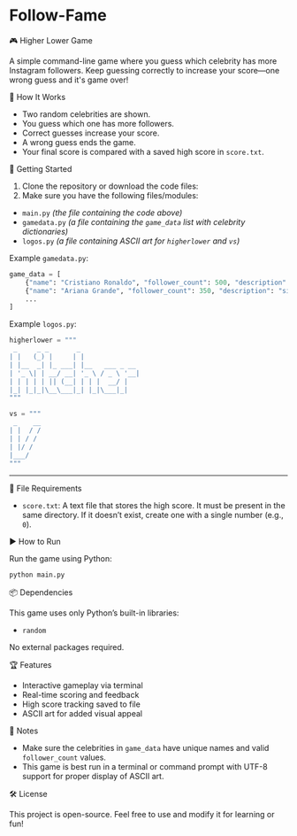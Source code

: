 # Follow-Fame

🎮 Higher Lower Game

A simple command-line game where you guess which celebrity has more Instagram followers. Keep guessing correctly to increase your score—one wrong guess and it's game over!

🧠 How It Works

- Two random celebrities are shown.
- You guess which one has more followers.
- Correct guesses increase your score.
- A wrong guess ends the game.
- Your final score is compared with a saved high score in `score.txt`.

🚀 Getting Started

1. Clone the repository or download the code files:
2. Make sure you have the following files/modules:
- `main.py` *(the file containing the code above)*
- `gamedata.py` *(a file containing the `game_data` list with celebrity dictionaries)*
- `logos.py` *(a file containing ASCII art for `higherlower` and `vs`)*

Example `gamedata.py`:
```python
game_data = [
    {"name": "Cristiano Ronaldo", "follower_count": 500, "description": "footballer", "country": "Portugal"},
    {"name": "Ariana Grande", "follower_count": 350, "description": "singer", "country": "USA"},
    ...
]
```

Example `logos.py`:
```python
higherlower = """
 _     _ _       _               
| |   (_) |     | |              
| |__  _| |_ ___| |__   ___ _ __ 
| '_ \| | __/ __| '_ \ / _ \ '__|
| | | | | || (__| | | |  __/ |   
|_| |_|_|\__\___|_| |_|\___|_|  
"""

vs = """
 _    __    
| |  / /    
| | / /     
| |/ /      
|___/       
"""
```

---

💾 File Requirements

- `score.txt`: A text file that stores the high score. It must be present in the same directory. If it doesn’t exist, create one with a single number (e.g., `0`).

▶️ How to Run

Run the game using Python:
```bash
python main.py
```

📦 Dependencies

This game uses only Python’s built-in libraries:
- `random`

No external packages required.

 🏆 Features

- Interactive gameplay via terminal
- Real-time scoring and feedback
- High score tracking saved to file
- ASCII art for added visual appeal

 📌 Notes

- Make sure the celebrities in `game_data` have unique names and valid `follower_count` values.
- This game is best run in a terminal or command prompt with UTF-8 support for proper display of ASCII art.

🛠️ License

This project is open-source. Feel free to use and modify it for learning or fun!
